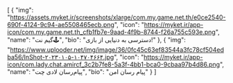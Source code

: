 [
  {
    "img": "https://assets.myket.ir/screenshots/xlarge/com.my.game.net.th/e0ce2540-690f-4124-9c94-ae5508465ecb.png",
    "icon": "https://myket.ir/app-icon/com.my.game.net.th_cfb1fb7e-9aad-4f9b-8744-f26a755c593e.png",
    "name": "گیم نت🕹",
    "bio": "دسترسی به دنیایی از بازی!"
  },
  {
    "img": "https://www.uplooder.net/img/image/36/0fc45c63ef83544a3fc78cf504edba56/InShot-۲۰۲۳۰۱۰۵-۱۰۴۷۰۴۶۶۴.jpg",
    "icon": "https://myket.ir/app-icon/com.lady.chat.amircf_3c2b7fe8-5a3f-4bb1-bca0-9cbaa97b4d86.png",
    "name": "پیام‌رسان لادی چت",
    "bio": "پیام رسان امن"
  }
]
